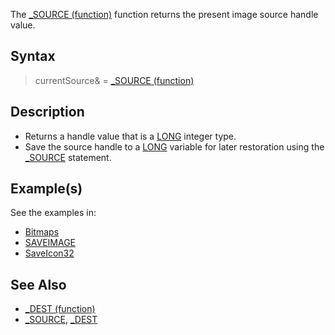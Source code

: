 The [_SOURCE (function)](_SOURCE-(function)) function returns the present image source handle value.

## Syntax

> currentSource& = [_SOURCE (function)](_SOURCE-(function))

## Description

* Returns a handle value that is a [LONG](LONG) integer type.
* Save the source handle to a [LONG](LONG) variable for later restoration using the [_SOURCE](_SOURCE) statement.

## Example(s)

See the examples in:

* [Bitmaps](Bitmaps)
* [SAVEIMAGE](SAVEIMAGE)
* [SaveIcon32](SaveIcon32)

## See Also

* [_DEST (function)](_DEST-(function))
* [_SOURCE](_SOURCE), [_DEST](_DEST)
